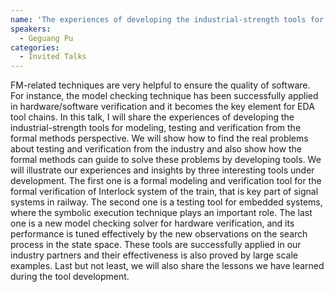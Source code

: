 ```yaml
---
name: 'The experiences of developing the industrial-strength tools for modeling, testing and verification: a formal methods perspective'
speakers:
  - Geguang Pu
categories:
  - Invited Talks
---
```


FM-related techniques are very helpful to ensure the quality of software. For instance, the model checking technique has been successfully applied in hardware/software verification and it becomes the key element for EDA tool chains. In this talk, I will share the experiences of developing the industrial-strength tools for modeling, testing and verification from the formal methods perspective. We will show how to find the real problems about testing and verification from the industry and also show how the formal methods can guide to solve these problems by developing tools. We will illustrate our experiences and insights by three interesting tools under development. The first one is a formal modeling and verification tool for the formal verification of Interlock system of the train, that is key part of signal systems in railway. The second one is a testing tool for embedded systems, where the symbolic execution technique plays an important role. The last one is a new model checking solver for hardware verification, and its performance is tuned effectively by the new observations on the search process in the state space. These tools are successfully applied in our industry partners and their effectiveness is also proved by large scale examples. Last but not least, we will also share the lessons we have learned during the tool development.
